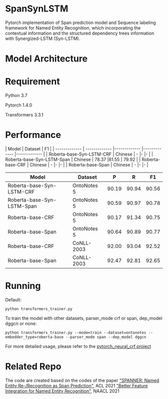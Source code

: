 # SpanSynLSTM
Pytorch implementation of Span prediction model and Sequence labeling framework for Named Entity Recognition, which incorporating the contextual information and the structured dependency trees information with Synergized-LSTM (Syn-LSTM).

# Model Architecture

# Requirement
Python 3.7

Pytorch 1.4.0

Transformers 3.3.1

# Performance

| Model  | Dataset | F1 |
| ------------- | ------------- |------------- |------------- |------------- |
| Roberta-base-Syn-LSTM-CRF  | Chinese  |  -  |-  |-  |
| Roberta-base-Syn-LSTM-Span | Chinese  |  78.37  |81.55  | 79.92 |
| Roberta-base-CRF  | Chinese  | - |-  |-  |
| Roberta-base-Span  | Chinese  | - |-  |-  |

| Model  | Dataset |  P | R | F1 |
| ------------- | ------------- |------------- |------------- |------------- |
| Roberta-base-Syn-LSTM-CRF  | OntoNotes 5  |  90.19  | 90.94  | 90.56  |
| Roberta-base-Syn-LSTM-Span | OntoNotes 5  |  90.59  | 90.97  | 90.78  |
| Roberta-base-CRF  | OntoNotes 5  |  90.17  | 91.34  | 90.75  |
| Roberta-base-Span | OntoNotes 5  |  90.64  | 90.89  | 90.77  |
| Roberta-base-CRF  | CoNLL-2003  | 92.00 | 93.04  | 92.52  |
| Roberta-base-Span  | CoNLL-2003  | 92.47 | 92.81 | 92.65 |

# Running
Default:

    python transformers_trainer.py
    
To train the model with other datasets, parser_mode crf or span, dep_model dggcn or none:

    python transformers_trainer.py --mode=train --dataset=ontonotes --embedder_type=roberta-base --parser_mode span --dep_model dggcn

For more detailed usage, please refer to the [pytorch_neural_crf project](https://github.com/allanj/pytorch_neural_crf)

# Related Repo
The code are created based on the codes of the paper ["SPANNER: Named Entity Re-/Recognition as Span Prediction"](https://github.com/neulab/spanner), ACL 2021
["Better Feature Integration for Named Entity Recognition"](https://github.com/xuuuluuu/SynLSTM-for-NER?tab=readme-ov-file#related-repo), NAACL 2021

